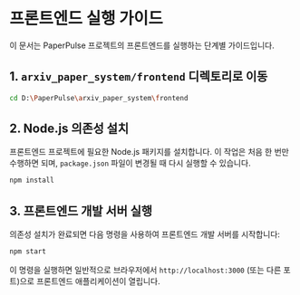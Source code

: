 # 프론트엔드 실행 가이드

이 문서는 PaperPulse 프로젝트의 프론트엔드를 실행하는 단계별 가이드입니다.

## 1. `arxiv_paper_system/frontend` 디렉토리로 이동

```bash
cd D:\PaperPulse\arxiv_paper_system\frontend
```

## 2. Node.js 의존성 설치

프론트엔드 프로젝트에 필요한 Node.js 패키지를 설치합니다. 이 작업은 처음 한 번만 수행하면 되며, `package.json` 파일이 변경될 때 다시 실행할 수 있습니다.

```bash
npm install
```

## 3. 프론트엔드 개발 서버 실행

의존성 설치가 완료되면 다음 명령을 사용하여 프론트엔드 개발 서버를 시작합니다:

```bash
npm start
```

이 명령을 실행하면 일반적으로 브라우저에서 `http://localhost:3000` (또는 다른 포트)으로 프론트엔드 애플리케이션이 열립니다. 